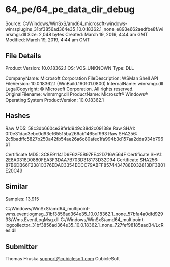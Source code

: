 64_pe/64_pe_data_dir_debug
==========================

Source:  C:/Windows/WinSxS/amd64_microsoft-windows-winrsplugins_31bf3856ad364e35_10.0.18362.1_none_e893e662aedfbe8f/winrsmgr.dll
Size:  2,048 bytes
Created:  March 19, 2019, 4:44 am GMT
Modified:  March 19, 2019, 4:44 am GMT

File Details
------------

Product Version:  10.0.18362.1
OS:  VOS_UNKNOWN
Type:  DLL

CompanyName:  Microsoft Corporation
FileDescription:  WSMan Shell API
FileVersion:  10.0.18362.1 (WinBuild.160101.0800)
InternalName:  winrsmgr.dll
LegalCopyright:  © Microsoft Corporation. All rights reserved.
OriginalFilename:  winrsmgr.dll
ProductName:  Microsoft® Windows® Operating System
ProductVersion:  10.0.18362.1

Hashes
------

Raw MD5:  58c3db660ce39fe1d949c38d2c09138e
Raw SHA1:  0f0e31dac3ebc0d93ef65515ba266ab1465cf993
Raw SHA256:  2c5badffc5827b250a42fb54ae26a6c80afec1fa994b3d157aa2dda934b796b1

Certificate MD5:  3C8E91141D6F62F5B97FE42D716A564F
Certificate SHA1:  2E8A0318D0880FEA3F3DAA7B703D318173D32D94
Certificate SHA256:  87B6DB66F2381C376EDAC3354EDCC79ABFF8574434788E032813DF3B01E20C49

Similar
-------

Samples:  13,915

C:/Windows/WinSxS/amd64_multipoint-wms.eventlogmsg_31bf3856ad364e35_10.0.18362.1_none_57bfa4a0dfd92933/Wms.EventLogMsg.dll
C:/Windows/WinSxS/amd64_multipoint-logcollector_31bf3856ad364e35_10.0.18362.1_none_727fef98185aad34/LcRes.dll

Submitter
---------

Thomas Hruska
support@cubiclesoft.com
CubicleSoft
